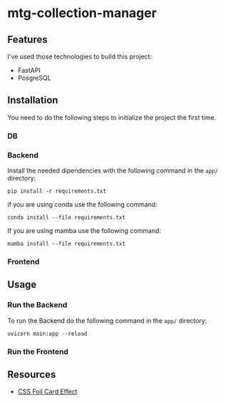 # mtg-collection-manager

## Features
I've used those technologies to build this project:
- FastAPI
- PosgreSQL

## Installation
You need to do the following steps to initialize the project the first time.

### DB

### Backend
Install the needed dipendencies with the following command in the ```app/``` directory:

```pip install -r requirements.txt```

if you are using conda use the following command:

```conda install --file requirements.txt```

If you are using mamba use the following command:

```mamba install --file requirements.txt```

### Frontend

## Usage

### Run the Backend
To run the Backend do the following command in the ```app/``` directory:

```uvicorn main:app --reload```
### Run the Frontend

## Resources
- [CSS Foil Card Effect](https://deck-24abcd.netlify.app/)